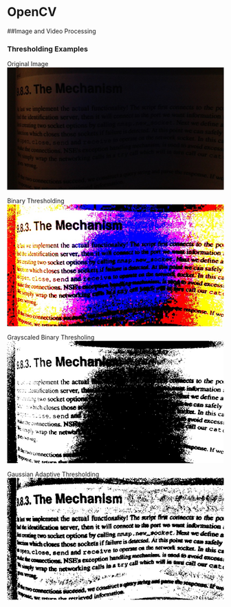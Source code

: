 # OpenCV
##Image and Video Processing 
### Thresholding Examples

Original Image
![alt text](https://raw.githubusercontent.com/ritzdevp/OpenCV/master/original.jpg)

Binary Thresholding
![alt text](https://raw.githubusercontent.com/ritzdevp/OpenCV/master/threshbinary.jpg)

Grayscaled Binary Thresholing
![alt text](https://raw.githubusercontent.com/ritzdevp/OpenCV/master/threshbinarygrayscaled.jpg)

Gaussian Adaptive Thresholding
![alt text](https://raw.githubusercontent.com/ritzdevp/OpenCV/master/gaussian_adaptivethresh.jpg)

